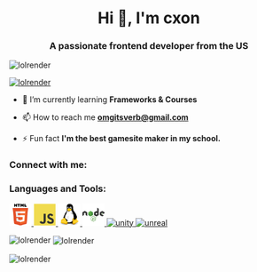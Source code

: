 <h1 align="center">Hi 👋, I'm cxon</h1>
<h3 align="center">A passionate frontend developer from the US</h3>

<p align="left"> <img src="https://komarev.com/ghpvc/?username=lolrender&label=Profile%20views&color=0e75b6&style=flat" alt="lolrender" /> </p>

<p align="left"> <a href="https://github.com/ryo-ma/github-profile-trophy"><img src="https://github-profile-trophy.vercel.app/?username=lolrender" alt="lolrender" /></a> </p>

- 🌱 I’m currently learning **Frameworks & Courses**

- 📫 How to reach me **omgitsverb@gmail.com**

- ⚡ Fun fact **I'm the best gamesite maker in my school.**

<h3 align="left">Connect with me:</h3>
<p align="left">
</p>

<h3 align="left">Languages and Tools:</h3>
<p align="left"> <a href="https://www.w3.org/html/" target="_blank" rel="noreferrer"> <img src="https://raw.githubusercontent.com/devicons/devicon/master/icons/html5/html5-original-wordmark.svg" alt="html5" width="40" height="40"/> </a> <a href="https://developer.mozilla.org/en-US/docs/Web/JavaScript" target="_blank" rel="noreferrer"> <img src="https://raw.githubusercontent.com/devicons/devicon/master/icons/javascript/javascript-original.svg" alt="javascript" width="40" height="40"/> </a> <a href="https://www.linux.org/" target="_blank" rel="noreferrer"> <img src="https://raw.githubusercontent.com/devicons/devicon/master/icons/linux/linux-original.svg" alt="linux" width="40" height="40"/> </a> <a href="https://nodejs.org" target="_blank" rel="noreferrer"> <img src="https://raw.githubusercontent.com/devicons/devicon/master/icons/nodejs/nodejs-original-wordmark.svg" alt="nodejs" width="40" height="40"/> </a> <a href="https://unity.com/" target="_blank" rel="noreferrer"> <img src="https://www.vectorlogo.zone/logos/unity3d/unity3d-icon.svg" alt="unity" width="40" height="40"/> </a> <a href="https://unrealengine.com/" target="_blank" rel="noreferrer"> <img src="https://raw.githubusercontent.com/kenangundogan/fontisto/036b7eca71aab1bef8e6a0518f7329f13ed62f6b/icons/svg/brand/unreal-engine.svg" alt="unreal" width="40" height="40"/> </a> </p>

<p><img align="left" src="https://github-readme-stats.vercel.app/api/top-langs?username=lolrender&show_icons=true&locale=en&layout=compact" alt="lolrender" /></p>

<p>&nbsp;<img align="center" src="https://github-readme-stats.vercel.app/api?username=lolrender&show_icons=true&locale=en" alt="lolrender" /></p>

<p><img align="center" src="https://github-readme-streak-stats.herokuapp.com/?user=lolrender&" alt="lolrender" /></p>
